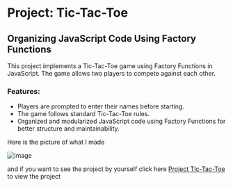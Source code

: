 # Project: Tic-Tac-Toe
## Organizing JavaScript Code Using Factory Functions
This project implements a Tic-Tac-Toe game using Factory Functions in JavaScript. The game allows two players to compete against each other.

### Features:
- Players are prompted to enter their names before starting.
- The game follows standard Tic-Tac-Toe rules.
- Organized and modularized JavaScript code using Factory Functions for better structure and maintainability.

Here is the picture of what I made

![image](https://github.com/user-attachments/assets/3cb77f46-6614-4e38-bab9-13b323355b31)

and if you want to see the project by yourself click here [Project TIc-Tac-Toe](https://samamakarim092.github.io/Project-Tic-Tac-Toe/) to view the project

